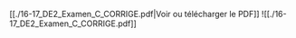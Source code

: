 ﻿[[./16-17_DE2_Examen_C_CORRIGE.pdf|Voir ou télécharger le PDF]]
![[./16-17_DE2_Examen_C_CORRIGE.pdf]]
